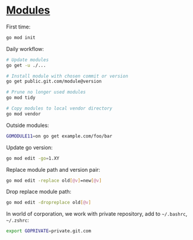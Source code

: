 # [Modules](https://github.com/golang/go/wiki/Modules)

First time:

```sh
go mod init
```

Daily workflow:

```sh
# Update modules
go get -u ./...

# Install module with chosen commit or version
go get public.git.com/module@version

# Prune no longer used modules
go mod tidy

# Copy modules to local vendor directory
go mod vendor
```

Outside modules:

```sh
GOMODULE11=on go get example.com/foo/bar
```

Update go version:

```sh
go mod edit -go=1.XY
```

Replace module path and version pair:

```sh
go mod edit -replace old[@v]=new[@v]
```

Drop replace module path:

```sh
go mod edit -dropreplace old[@v]
```

In world of corporation, we work with private repository, add to `~/.bashrc`, `~/.zshrc`:

```sh
export GOPRIVATE=private.git.com
```
